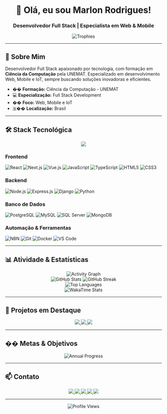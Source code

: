 <div align="center">
  <h1>👋 Olá, eu sou Marlon Rodrigues!</h1>
  <h3>Desenvolvedor Full Stack | Especialista em Web & Mobile</h3>
</div>

<div align="center">
  <img src="https://github-profile-trophy.vercel.app/?username=m4rlonr&theme=algolia&no-frame=true&no-bg=true&margin-w=4&row=1" alt="Trophies" />
</div>

---

## 🚀 Sobre Mim

Desenvolvedor Full Stack apaixonado por tecnologia, com formação em **Ciência da Computação** pela UNEMAT. Especializado em desenvolvimento Web, Mobile e IoT, sempre buscando soluções inovadoras e eficientes.

- �� **Formação:** Ciência da Computação - UNEMAT
- 💻 **Especialização:** Full Stack Development
- �� **Foco:** Web, Mobile e IoT
- 🇧�� **Localização:** Brasil

---

## 🛠️ Stack Tecnológica

<div align="center">
  <img src="https://skillicons.dev/icons?i=js,ts,react,nextjs,vue,nodejs,express,django,python,postgres,mysql,git,docker,vscode&theme=light" />
</div>

### Frontend
![React](https://img.shields.io/badge/React-20232A?style=for-the-badge&logo=react&logoColor=61DAFB)
![Next.js](https://img.shields.io/badge/Next.js-000000?style=for-the-badge&logo=next.js&logoColor=white)
![Vue.js](https://img.shields.io/badge/Vue.js-35495E?style=for-the-badge&logo=vue.js&logoColor=4FC08D)
![JavaScript](https://img.shields.io/badge/JavaScript-F7DF1E?style=for-the-badge&logo=javascript&logoColor=black)
![TypeScript](https://img.shields.io/badge/TypeScript-007ACC?style=for-the-badge&logo=typescript&logoColor=white)
![HTML5](https://img.shields.io/badge/HTML5-E34F26?style=for-the-badge&logo=html5&logoColor=white)
![CSS3](https://img.shields.io/badge/CSS3-1572B6?style=for-the-badge&logo=css3&logoColor=white)

### Backend
![Node.js](https://img.shields.io/badge/Node.js-43853D?style=for-the-badge&logo=node.js&logoColor=white)
![Express.js](https://img.shields.io/badge/Express.js-404D59?style=for-the-badge&logo=express&logoColor=white)
![Django](https://img.shields.io/badge/Django-092E20?style=for-the-badge&logo=django&logoColor=white)
![Python](https://img.shields.io/badge/Python-3776AB?style=for-the-badge&logo=python&logoColor=white)

### Banco de Dados
![PostgreSQL](https://img.shields.io/badge/PostgreSQL-316192?style=for-the-badge&logo=postgresql&logoColor=white)
![MySQL](https://img.shields.io/badge/MySQL-4479A1?style=for-the-badge&logo=mysql&logoColor=white)
![SQL Server](https://img.shields.io/badge/SQL_Server-CC2927?style=for-the-badge&logo=microsoft-sql-server&logoColor=white)
![MongoDB](https://img.shields.io/badge/MongoDB-4EA94B?style=for-the-badge&logo=mongodb&logoColor=white)

### Automação & Ferramentas
![N8N](https://img.shields.io/badge/N8N-000000?style=for-the-badge&logo=n8n&logoColor=white)
![Git](https://img.shields.io/badge/Git-F05032?style=for-the-badge&logo=git&logoColor=white)
![Docker](https://img.shields.io/badge/Docker-2496ED?style=for-the-badge&logo=docker&logoColor=white)
![VS Code](https://img.shields.io/badge/VS_Code-007ACC?style=for-the-badge&logo=visual-studio-code&logoColor=white)

---

## 📊 Atividade & Estatísticas

<div align="center">
  <img src="https://github-readme-activity-graph.vercel.app/graph?username=m4rlonr&theme=github-compact&hide_border=true&area=true" alt="Activity Graph" />
</div>

<div align="center">
  <img src="https://github-readme-stats.vercel.app/api?username=m4rlonr&show_icons=true&theme=github_dark&hide_border=true&include_all_commits=true&count_private=true&custom_title=Estatísticas%20do%20GitHub" alt="GitHub Stats" />
  <img src="https://github-readme-streak-stats.herokuapp.com/?user=m4rlonr&theme=github-dark&hide_border=true&stroke=0000&background=0D1117&ring=5BCDEC&fire=5BCDEC&currStreakNum=5BCDEC&sideNums=5BCDEC&currStreakLabel=5BCDEC&sideLabels=5BCDEC&dates=5BCDEC" alt="GitHub Streak" />
</div>

<div align="center">
  <img src="https://github-readme-stats.vercel.app/api/top-langs/?username=m4rlonr&layout=compact&theme=github_dark&hide_border=true&langs_count=8&include_all_commits=true&count_private=true" alt="Top Languages" />
</div>

<div align="center">
  <img src="https://github-readme-stats.vercel.app/api/wakatime?username=m4rlonr&theme=github_dark&hide_border=true&layout=compact&langs_count=6&custom_title=Tempo%20de%20Código%20(WakaTime)" alt="WakaTime Stats" />
</div>

---

## 🌟 Projetos em Destaque

<div align="center">
  <a href="https://github.com/m4rlonr/api_plataforma_agricola">
    <img src="https://github-readme-stats.vercel.app/api/pin/?username=m4rlonr&repo=api_plataforma_agricola&theme=github_dark" />
  </a>
  <a href="https://github.com/m4rlonr/controle-financeiro">
    <img src="https://github-readme-stats.vercel.app/api/pin/?username=m4rlonr&repo=controle-financeiro&theme=github_dark" />
  </a>
  <a href="https://github.com/m4rlonr/portfolio">
    <img src="https://github-readme-stats.vercel.app/api/pin/?username=m4rlonr&repo=portfolio&theme=github_dark" />
  </a>
</div>

---

## �� Metas & Objetivos

<div align="center">
  <img src="https://github-readme-stats.vercel.app/api?username=m4rlonr&show_icons=true&theme=radical&hide_border=true&include_all_commits=true&count_private=true&custom_title=Progresso%20Anual" alt="Annual Progress" />
</div>

---

## 📫 Contato

<div align="center">
  <a href="mailto:mrl.rodrigues2000@gmail.com">
    <img src="https://img.shields.io/badge/Gmail-D14836?style=for-the-badge&logo=gmail&logoColor=white" />
  </a>
  <a href="https://api.whatsapp.com/send?phone=+5565984060387">
    <img src="https://img.shields.io/badge/WhatsApp-25D366?style=for-the-badge&logo=whatsapp&logoColor=white" />
  </a>
  <a href="https://www.linkedin.com/in/seu-linkedin">
    <img src="https://img.shields.io/badge/LinkedIn-0077B5?style=for-the-badge&logo=linkedin&logoColor=white" />
  </a>
  <a href="https://m4rlonr.github.io/#/">
    <img src="https://img.shields.io/badge/Portfolio-000000?style=for-the-badge&logo=About.me&logoColor=white" />
  </a>
  <a href="https://codecommr.com.br">
    <img src="https://img.shields.io/badge/CodeCommR-FF6B6B?style=for-the-badge&logo=code&logoColor=white" />
  </a>
</div>

---

<div align="center">
  <img src="https://komarev.com/ghpvc/?username=m4rlonr&style=for-the-badge&color=2563EB" alt="Profile Views" />
</div>
